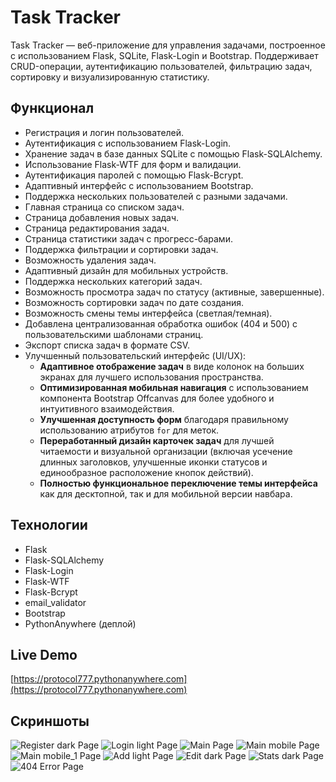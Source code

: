 # Task Tracker

Task Tracker — веб-приложение для управления задачами, построенное с использованием Flask, SQLite, Flask-Login и Bootstrap. Поддерживает CRUD-операции, аутентификацию пользователей, фильтрацию задач, сортировку и визуализированную статистику.

## Функционал
- Регистрация и логин пользователей.
- Аутентификация с использованием Flask-Login.
- Хранение задач в базе данных SQLite с помощью Flask-SQLAlchemy.
- Использование Flask-WTF для форм и валидации.
- Аутентификация паролей с помощью Flask-Bcrypt.
- Адаптивный интерфейс с использованием Bootstrap.
- Поддержка нескольких пользователей с разными задачами.
- Главная страница со списком задач.
- Страница добавления новых задач.
- Страница редактирования задач.
- Страница статистики задач с прогресс-барами.
- Поддержка фильтрации и сортировки задач.
- Возможность удаления задач.
- Адаптивный дизайн для мобильных устройств.
- Поддержка нескольких категорий задач.
- Возможность просмотра задач по статусу (активные, завершенные).
- Возможность сортировки задач по дате создания.
- Возможность смены темы интерфейса (светлая/темная).
- Добавлена централизованная обработка ошибок (404 и 500) с пользовательскими шаблонами страниц.
- Экспорт списка задач в формате CSV.
- Улучшенный пользовательский интерфейс (UI/UX):
    * **Адаптивное отображение задач** в виде колонок на больших экранах для лучшего использования пространства.
    * **Оптимизированная мобильная навигация** с использованием компонента Bootstrap Offcanvas для более удобного и интуитивного взаимодействия.
    * **Улучшенная доступность форм** благодаря правильному использованию атрибутов `for` для меток.
    * **Переработанный дизайн карточек задач** для лучшей читаемости и визуальной организации (включая усечение длинных заголовков, улучшенные иконки статусов и единообразное расположение кнопок действий).
    * **Полностью функциональное переключение темы интерфейса** как для десктопной, так и для мобильной версии навбара.



## Технологии
- Flask
- Flask-SQLAlchemy
- Flask-Login
- Flask-WTF
- Flask-Bcrypt
- email_validator
- Bootstrap
- PythonAnywhere (деплой)

## Live Demo
[https://protocol777.pythonanywhere.com](https://protocol777.pythonanywhere.com)

## Скриншоты
![Register dark Page](screenshots/register_dark.png)
![Login light Page](screenshots/login_light.png)
![Main Page](screenshots/main.png)
![Main mobile Page](screenshots/main_mobile.png)
![Main mobile_1 Page](screenshots/main_mobile_1.png)
![Add light Page](screenshots/add_light.png)
![Edit dark Page](screenshots/edit_dark.png)
![Stats dark Page](screenshots/stats_dark.png)
![404 Error Page](screenshots/error_404.png)